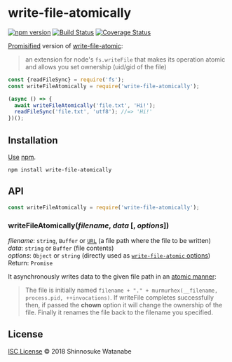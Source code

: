 # write-file-atomically

[![npm version](https://img.shields.io/npm/v/write-file-atomically.svg)](https://www.npmjs.com/package/write-file-atomically)
[![Build Status](https://travis-ci.org/shinnn/write-file-atomically.svg?branch=master)](https://travis-ci.org/shinnn/write-file-atomically)
[![Coverage Status](https://img.shields.io/coveralls/shinnn/write-file-atomically.svg)](https://coveralls.io/github/shinnn/write-file-atomically?branch=master)

[Promisified](https://promise-nuggets.github.io/articles/07-wrapping-callback-functions.html) version of [write-file-atomic](https://github.com/npm/write-file-atomic):

> an extension for node's `fs.writeFile` that makes its operation atomic and allows you set ownership (uid/gid of the file)

```javascript
const {readFileSync} = require('fs');
const writeFileAtomically = require('write-file-atomically');

(async () => {
  await writeFileAtomically('file.txt', 'Hi!');
  readFileSync('file.txt', 'utf8'); //=> 'Hi!'
})();
```

## Installation

[Use](https://docs.npmjs.com/cli/install) [npm](https://docs.npmjs.com/getting-started/what-is-npm).

```
npm install write-file-atomically
```

## API

```javascript
const writeFileAtomically = require('write-file-atomically');
```

### writeFileAtomically(*filename*, *data* [, *options*])

*filename*: `string`, `Buffer` or [`URL`](https://nodejs.org/api/url.html#url_class_url) (a file path where the file to be written)  
*data*: `string` or `Buffer` (file contents)  
*options*: `Object` or `string` (directly used as [`write-file-atomic` options](https://github.com/npm/write-file-atomic#var-writefileatomic--requirewrite-file-atomicwritefileatomicfilename-data-options-callback))  
Return: `Promise`

It asynchronously writes data to the given file path in an [atomic manner](https://www.npmjs.com/package/write-file-atomic#var-writefileatomic--requirewrite-file-atomic-writefileatomicfilename-data-options-callback):

> The file is initially named `filename + "." + murmurhex(__filename, process.pid, ++invocations)`. If writeFile completes successfully then, if passed the **chown** option it will change the ownership of the file. Finally it renames the file back to the filename you specified.

## License

[ISC License](./LICENSE) © 2018 Shinnosuke Watanabe
